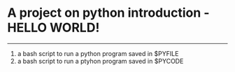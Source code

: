 # A project on python introduction - HELLO WORLD!
---------------------------------------------------

1. a bash script to run a python program saved in $PYFILE
2. a bash script to run a ptyhon program saved in $PYCODE
